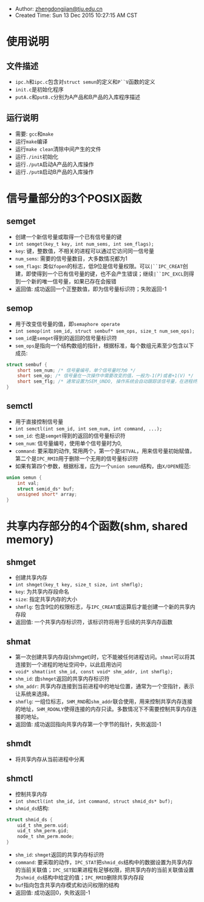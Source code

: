 - Author: zhengdongjian@tju.edu.cn
- Created Time: Sun 13 Dec 2015 10:27:15 AM CST

# 使用说明

## 文件描述
- `ipc.h`和`ipc.c`包含对`struct semun`的定义和`P``V`函数的定义
- `init.c`是初始化程序
- `putA.c`和`putB.c`分别为A产品和B产品的入库程序描述

## 运行说明
- 需要: `gcc`和`make`
- 运行`make`编译
- 运行`make clean`清除中间产生的文件
- 运行`./init`初始化
- 运行`./putA`启动A产品的入库操作
- 运行`./putB`启动B产品的入库操作

# 信号量部分的3个POSIX函数

## semget
- 创建一个新信号量或取得一个已有信号量的键
- `int semget(key_t key, int num_sems, int sem_flags);`
 - `key`: 键，整数值，不相关的进程可以通过它访问同一信号量
 - `num_sems`: 需要的信号量数目，大多数情况都为$1$
 - `sem_flags`: 类似`fopen`的标志，低$9$位是信号量权限。可以`|``IPC_CREAT`创建，即使得到一个已有信号量的键，也不会产生错误；继续`|``IPC_EXCL`则得到一个新的唯一信号量，如果已存在会报错
 - 返回值: 成功返回一个正整数值，即为信号量标识符；失败返回-1

## semop
- 用于改变信号量的值，即`semaphore operate`
- `int semop(int sem_id, struct sembuf* sem_ops, size_t num_sem_ops);`
 - `sem_id`是`semget`得到的返回的信号量标识符
 - `sem_ops`是指向一个结构数组的指针，根据标准，每个数组元素至少包含以下成员:
 ```c
 struct sembuf {
	 short sem_num; /* 信号量编号，单个信号量时为0 */
	 short sem_op; /* 信号量在一次操作中需要改变的值，一般为-1(P)或者+1(V) */
	 short sem_flg; /* 通常设置为SEM_UNDO, 操作系统会自动跟踪该信号量，在进程终止时，如果信号量没有释放，则操作系统自动释放 */
 }
 ```
## semctl
- 用于直接控制信号量
- `int semctl(int sem_id, int sem_num, int command, ...);`
 - `sem_id`: 也是`semget`得到的返回的信号量标识符
 - `sem_num`: 信号量编号，使用单个信号量时为0,
 - `command`: 要采取的动作, 常用两个，第一个是`SETVAL`，用来信号量初始赋值，第二个是`IPC_RMID`用于删除一个无用的信号量标识符
 - 如果有第四个参数，根据标准，应为一个`union semun`结构，由`X/OPEN`规范:
 ```c
 union semun {
	 int val;
	 struct semid_ds* buf;
	 unsigned short* array;
 }
 ```

# 共享内存部分的4个函数(shm, shared memory)

## shmget
- 创建共享内存
- `int shmget(key_t key, size_t size, int shmflg);`
 - `key`: 为共享内存段命名
 - `size`: 指定共享内存的大小
 - `shmflg`: 包含$9$位的权限标志，与`IPC_CREAT`或运算后才能创建一个新的共享内存段
 - 返回值: 一个共享内存标识符，该标识符将用于后续的共享内存函数

## shmat
- 第一次创建共享内存段(shmget)时，它不能被任何进程访问。`shmat`可以将其连接到一个进程的地址空间中，以此启用访问
- `void* shmat(int shm_id, const void* shm_addr, int shmflg);`
 - `shm_id`: 由`shmget`返回的共享内存标识符
 - `shm_addr`: 共享内存连接到当前进程中的地址位置，通常为一个空指针，表示让系统来选择。
 - `shmflg`: 一组位标志，`SHM_RND`和`shm_addr`联合使用，用来控制共享内存连接的地址，`SHM_RDONLY`使得连接的内存只读。多数情况下不需要控制共享内存连接的地址。
 - 返回值: 成功返回指向共享内存第一个字节的指针，失败返回-1

## shmdt
- 将共享内存从当前进程中分离

## shmctl
- 控制共享内存
- `int shmctl(int shm_id, int command, struct shmid_ds* buf);`
 - `shmid_ds`结构:
 ```c
 struct shmid_ds {
	 uid_t shm_perm.uid;
	 uid_t shm_perm.gid;
	 node_t shm_perm.mode;
 }
 ```
 - `shm_id`: `shmget`返回的共享内存标识符
 - `command`: 要采取的动作，`IPC_STAT`把`shmid_ds`结构中的数据设置为共享内存的当前关联值；`IPC_SET`如果进程有足够权限，把共享内存的当前关联值设置为`shmid_ds`结构中给定的值；`IPC_RMID`删除共享内存段
 - `buf`指向包含共享内存模式和访问权限的结构
 - 返回值: 成功返回0，失败返回-1
